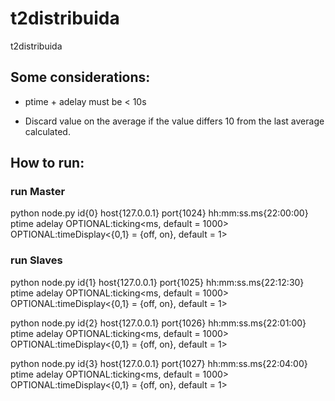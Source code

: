 # t2distribuida
t2distribuida

## Some considerations: ##

- ptime + adelay must be < 10s

- Discard value on the average if the value differs 10 from the last average calculated.

## How to run: ##

### run Master ###
python node.py id{0} host{127.0.0.1} port{1024} hh:mm:ss.ms{22:00:00} ptime<ms> adelay<ms> OPTIONAL:ticking<ms, default = 1000> OPTIONAL:timeDisplay<{0,1} = {off, on}, default = 1>

### run Slaves ###
python node.py id{1} host{127.0.0.1} port{1025} hh:mm:ss.ms{22:12:30} ptime<ms> adelay<ms> OPTIONAL:ticking<ms, default = 1000> OPTIONAL:timeDisplay<{0,1} = {off, on}, default = 1>

python node.py id{2} host{127.0.0.1} port{1026} hh:mm:ss.ms{22:01:00} ptime<ms> adelay<ms> OPTIONAL:ticking<ms, default = 1000> OPTIONAL:timeDisplay<{0,1} = {off, on}, default = 1>

python node.py id{3} host{127.0.0.1} port{1027} hh:mm:ss.ms{22:04:00} ptime<ms> adelay<ms> OPTIONAL:ticking<ms, default = 1000> OPTIONAL:timeDisplay<{0,1} = {off, on}, default = 1>